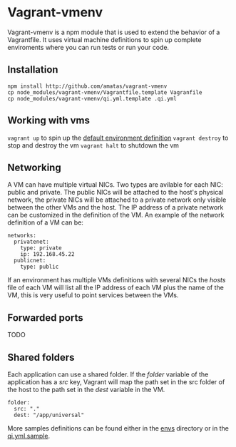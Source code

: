 Vagrant-vmenv
=============

Vagrant-vmenv is a npm module that is used to extend the behavior of a
Vagrantfile. It uses virtual machine definitions to spin up complete 
enviroments where you can run tests or run your code.

Installation
------------

```
npm install http://github.com/amatas/vagrant-vmenv
cp node_modules/vagrant-vmenv/Vagrantfile.template Vagranfile
cp node_modules/vagrant-vmenv/qi.yml.template .qi.yml
```

Working with vms
----------------

`vagrant up` to spin up the [default environment definition](envs/default.json)
`vagrant destroy` to stop and destroy the vm
`vagrant halt` to shutdown the vm

Networking
----------

A VM can have multiple virtual NICs. Two types are avilable for each NIC: public
and private. The public NICs will be attached to the host's physical network,
the private NICs will be attached to a private network only visible between the
other VMs and the host. The IP address of a private network can be customized in
the definition of the VM. An example of the network definition of a VM can be:

```
networks:
  privatenet:
    type: private
    ip: 192.168.45.22
  publicnet:
    type: public
```

If an environment has multiple VMs definitions with several NICs the _hosts_
file of each VM will list all the IP address of each VM plus the name of the VM,
this is very useful to point services between the VMs.

Forwarded ports
---------------

TODO

Shared folders
--------------

Each application can use a shared folder. If the _folder_ variable of the
application has a _src_ key, Vagrant will map the path set in the src folder of
the host to the path set in the _dest_ variable in the VM.

```
folder:
  src: "."
  dest: "/app/universal"
```

More samples definitions can be found either in the [envs](envs) directory or in
the [qi.yml.sample](qi.yml.sample).
